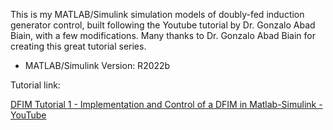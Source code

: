 This is my MATLAB/Simulink simulation models of doubly-fed induction generator control, built following the Youtube tutorial by Dr. Gonzalo Abad Biain, with a few modifications. Many thanks to Dr. Gonzalo Abad Biain for creating this great tutorial series. 

- MATLAB/Simulink Version: R2022b

Tutorial link:

[DFIM Tutorial 1 - Implementation and Control of a DFIM in Matlab-Simulink - YouTube](https://www.youtube.com/watch?v=ddHO1D6_FAw&list=PLqepZUuyemmHFf9KTcc4TWzhasTjNgjMc&index=3)



